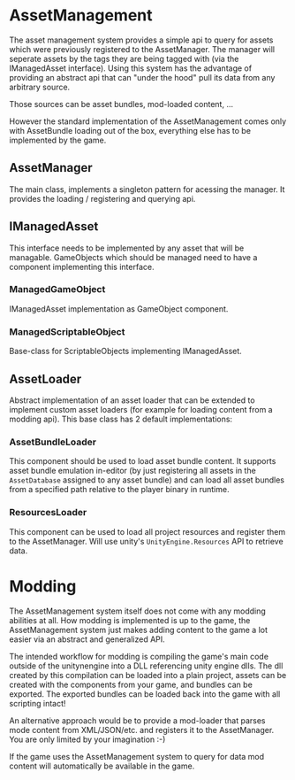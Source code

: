# AssetManagement

The asset management system provides a simple api to query for assets which were previously registered to the AssetManager.
The manager will seperate assets by the tags they are being tagged with (via the IManagedAsset interface).
Using this system has the advantage of providing an abstract api that can "under the hood" pull its data from any arbitrary source.

Those sources can be asset bundles, mod-loaded content, ...

However the standard implementation of the AssetManagement comes only with AssetBundle loading out of the box, everything else has to be implemented by the game.

## AssetManager

The main class, implements a singleton pattern for acessing the manager.
It provides the loading / registering and querying api.

## IManagedAsset

This interface needs to be implemented by any asset that will be managable.
GameObjects which should be managed need to have a component implementing this interface.

### ManagedGameObject

IManagedAsset implementation as GameObject component.

### ManagedScriptableObject

Base-class for ScriptableObjects implementing IManagedAsset.

## AssetLoader

Abstract implementation of an asset loader that can be extended to implement custom asset loaders (for example for loading content from a modding api).
This base class has 2 default implementations:

### AssetBundleLoader

This component should be used to load asset bundle content.
It supports asset bundle emulation in-editor (by just registering all assets in the `AssetDatabase` assigned to any asset bundle) and can load all asset bundles from a specified path relative to the player binary in runtime.

### ResourcesLoader

This component can be used to load all project resources and register them to the AssetManager.
Will use unity's `UnityEngine.Resources` API to retrieve data.

# Modding

The AssetManagement system itself does not come with any modding abilities at all.
How modding is implemented is up to the game, the AssetManagement system just makes adding content to the game a lot easier via an abstract and generalized API.

The intended workflow for modding is compiling the game's main code outside of the unitynengine into a DLL referencing unity engine dlls.
The dll created by this compilation can be loaded into a plain project, assets can be created with the components from your game, and bundles can be exported.
The exported bundles can be loaded back into the game with all scripting intact!

An alternative approach would be to provide a mod-loader that parses mode content from XML/JSON/etc. and registers it to the AssetManager.
You are only limited by your imagination :-)

If the game uses the AssetManagement system to query for data mod content will automatically be available in the game.